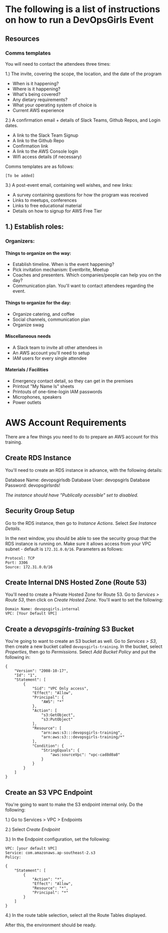 # The following is a list of instructions on how to run a DevOpsGirls Event

## Resources

### Comms templates

You will need to contact the attendees three times: 

1.) The invite, covering the scope, the location, and the date of the program

 - When is it happening?
 - Where is it happening?
 - What's being covered?
 - Any dietary requirements?
 - What your operating system of choice is
 - Current AWS experience

2.) A confirmation email + details of Slack Teams, Github Repos, and Login dates.

 - A link to the Slack Team Signup
 - A link to the Github Repo
 - Confirmation link
 - A link to the AWS Console login
 - Wifi access details (if necessary)

Comms templates are as follows:

```
[To be added]
```

3.) A post-event email, containing well wishes, and new links:

 - A survey containing questions for how the program was received
 - Links to meetups, conferences
 - Links to free educational material
 - Details on how to signup for AWS Free Tier



## 1.) Establish roles:

### Organizers:

#### Things to organize on the way:

 - Establish timeline. When is the event happening?
 - Pick invitation mechanism: Eventbrite, Meetup
 - Coaches and presenters. Which companies/people can help you on the day?
 - Communication plan. You'll want to contact attendees regarding the event. 

#### Things to organize for the day:

 - Organize catering, and coffee
 - Social channels, communication plan
 - Organize swag

#### Miscellaneous needs

 - A Slack team to invite all other attendees in
 - An AWS account you'll need to setup
 - IAM users for every single attendee

#### Materials / Facilities

 - Emergency contact detail, so they can get in the premises
 - Printout "My Name Is" sheets
 - Printouts of one-time-login IAM passwords
 - Microphones, speakers
 - Power outlets

# AWS Account Requirements

There are a few things you need to do to prepare an AWS account for this training.

## Create RDS Instance

You'll need to create an RDS instance in advance, with the following details:

Database Name: devopsgirlsdb
Database User: devopsgirls
Database Password: devopsgirlsrds!

*The instance should have "Publically acessible" set to disabled.*

## Security Group Setup 

Go to the RDS instance, then go to *Instance Actions*. Select *See Instance Details*. 

In the next window, you should be able to see the security group that the RDS instance is running on. Make sure it allows access from your VPC subnet - default is `172.31.0.0/16`. Parameters as follows:

```
Protocol: TCP
Port: 3306
Source: 172.31.0.0/16
```

## Create Internal DNS Hosted Zone (Route 53)

You'll need to create a Private Hosted Zone for Route 53. Go to *Services > Route 53*, then click on *Create Hosted Zone*. You'll want to set the following:

```
Domain Name: devopsgirls.internal
VPC: [Your Default VPC]
```

## Create a *devopsgirls-training* S3 Bucket

You're going to want to create an S3 bucket as well. Go to *Services > S3*, then create a new bucket called `devopsgirls-training`. In the bucket, select *Properties*, then go to *Permissions*. Select *Add Bucket Policy* and put the following in:

```
{
	"Version": "2008-10-17",
	"Id": "1",
	"Statement": [
		{
			"Sid": "VPC Only access",
			"Effect": "Allow",
			"Principal": {
				"AWS": "*"
			},
			"Action": [
				"s3:GetObject",
				"s3:PutObject"
			],
			"Resource": [
				"arn:aws:s3:::devopsgirls-training",
				"arn:aws:s3:::devopsgirls-training/*"
			],
			"Condition": {
				"StringEquals": {
					"aws:sourceVpc": "vpc-cad8d0a8"
				}
			}
		}
	]
}
```

## Create an S3 VPC Endpoint

You're going to want to make the S3 endpoint internal only. Do the following:

1.) Go to Services > VPC > Endpoints

2.) Select *Create Endpoint*

3.) In the Endpoint configuration, set the following:

```
VPC: [your default VPC]
Service: com.amazonaws.ap-southeast-2.s3
Policy:

{
    "Statement": [
        {
            "Action": "*",
            "Effect": "Allow",
            "Resource": "*",
            "Principal": "*"
        }
    ]
}

```

4.) In the route table selection, select all the Route Tables displayed.

After this, the environment should be ready.
